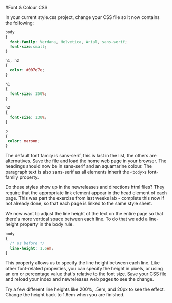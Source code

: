 #Font & Colour CSS

In your current style.css project, change your CSS file so it now contains the following:

~~~css
body 
{
  font-family: Verdana, Helvetica, Arial, sans-serif;
  font-size:small;
}

h1, h2 
{
  color: #007e7e;
}

h1 
{
  font-size: 150%;
}

h2 
{
  font-size: 130%;
}

p
{
 color: maroon;
}
~~~

The default font family is sans-serif, this is last in the list, the others are alternatives. Save the file and load the home web page in your browser. The headings should now be in sans-serif and an aquamarine colour. The paragraph text is also sans-serif as all elements inherit the `<body>`s font-family property.

Do these styles show up in the newreleases and directions html files? They require that the appropriate link element appear in the head element of each page. This was part the exercise from last weeks lab - complete this now if not already done, so that each page is linked to the same style sheet.

We now want to adjust the line height of the text on the entire page so that there's more vertical space between each line. To do that we add a line-height property in the body rule.

~~~css
body 
{
  /* as before */
  line-height: 1.6em;
}
~~~

This property allows us to specify the line height between each line. Like other font-related properties, you can specify the height in pixels, or using an em or percentage value that's relative to the font size. Save your CSS file and reload your index and newreleases web pages to see the change.

Try a few different line heights like 200%, .5em, and 20px to see the effect. Change the height back to 1.6em when you are finished.




